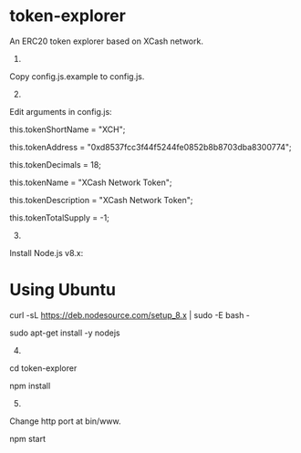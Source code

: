 # token-explorer
An ERC20 token explorer based on XCash network.


1.
Copy config.js.example to config.js.


2.
Edit arguments in config.js:


  this.tokenShortName = "XCH";

  this.tokenAddress = "0xd8537fcc3f44f5244fe0852b8b8703dba8300774";

  this.tokenDecimals = 18;

  this.tokenName = "XCash Network Token";

  this.tokenDescription = "XCash Network Token";

  this.tokenTotalSupply = -1;



3.
Install Node.js v8.x:

# Using Ubuntu
curl -sL https://deb.nodesource.com/setup_8.x | sudo -E bash -

sudo apt-get install -y nodejs


4.
cd token-explorer

npm install


5.
Change http port at bin/www.

npm start



